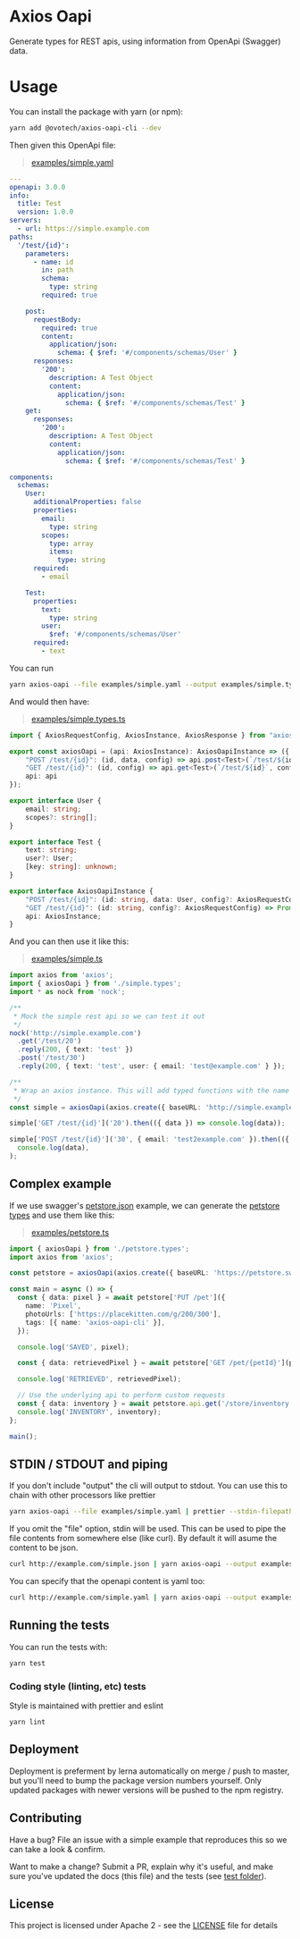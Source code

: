 # Axios Oapi

Generate types for REST apis, using information from OpenApi (Swagger) data.

# Usage

You can install the package with yarn (or npm):

```sh
yarn add @ovotech/axios-oapi-cli --dev
```

Then given this OpenApi file:

> [examples/simple.yaml](examples/simple.yaml)

```yaml
---
openapi: 3.0.0
info:
  title: Test
  version: 1.0.0
servers:
  - url: https://simple.example.com
paths:
  '/test/{id}':
    parameters:
      - name: id
        in: path
        schema:
          type: string
        required: true

    post:
      requestBody:
        required: true
        content:
          application/json:
            schema: { $ref: '#/components/schemas/User' }
      responses:
        '200':
          description: A Test Object
          content:
            application/json:
              schema: { $ref: '#/components/schemas/Test' }
    get:
      responses:
        '200':
          description: A Test Object
          content:
            application/json:
              schema: { $ref: '#/components/schemas/Test' }

components:
  schemas:
    User:
      additionalProperties: false
      properties:
        email:
          type: string
        scopes:
          type: array
          items:
            type: string
      required:
        - email

    Test:
      properties:
        text:
          type: string
        user:
          $ref: '#/components/schemas/User'
      required:
        - text
```

You can run

```sh
yarn axios-oapi --file examples/simple.yaml --output examples/simple.types.ts
```

And would then have:

> [examples/simple.types.ts](examples/simple.types.ts)

```typescript
import { AxiosRequestConfig, AxiosInstance, AxiosResponse } from "axios";

export const axiosOapi = (api: AxiosInstance): AxiosOapiInstance => ({
    "POST /test/{id}": (id, data, config) => api.post<Test>(`/test/${id}`, data, config),
    "GET /test/{id}": (id, config) => api.get<Test>(`/test/${id}`, config),
    api: api
});

export interface User {
    email: string;
    scopes?: string[];
}

export interface Test {
    text: string;
    user?: User;
    [key: string]: unknown;
}

export interface AxiosOapiInstance {
    "POST /test/{id}": (id: string, data: User, config?: AxiosRequestConfig) => Promise<AxiosResponse<Test>>;
    "GET /test/{id}": (id: string, config?: AxiosRequestConfig) => Promise<AxiosResponse<Test>>;
    api: AxiosInstance;
}
```

And you can then use it like this:

> [examples/simple.ts](examples/simple.ts)

```typescript
import axios from 'axios';
import { axiosOapi } from './simple.types';
import * as nock from 'nock';

/**
 * Mock the simple rest api so we can test it out
 */
nock('http://simple.example.com')
  .get('/test/20')
  .reply(200, { text: 'test' })
  .post('/test/30')
  .reply(200, { text: 'test', user: { email: 'test@example.com' } });

/**
 * Wrap an axios instance. This will add typed functions with the name of the paths
 */
const simple = axiosOapi(axios.create({ baseURL: 'http://simple.example.com' }));

simple['GET /test/{id}']('20').then(({ data }) => console.log(data));

simple['POST /test/{id}']('30', { email: 'test2example.com' }).then(({ data }) =>
  console.log(data),
);
```

## Complex example

If we use swagger's [petstore.json](examples/petstore.json) example, we can generate the [petstore types](examples/petstore.types.ts) and use them like this:

> [examples/petstore.ts](examples/petstore.ts)

```typescript
import { axiosOapi } from './petstore.types';
import axios from 'axios';

const petstore = axiosOapi(axios.create({ baseURL: 'https://petstore.swagger.io/v2' }));

const main = async () => {
  const { data: pixel } = await petstore['PUT /pet']({
    name: 'Pixel',
    photoUrls: ['https://placekitten.com/g/200/300'],
    tags: [{ name: 'axios-oapi-cli' }],
  });

  console.log('SAVED', pixel);

  const { data: retrievedPixel } = await petstore['GET /pet/{petId}'](pixel.id!);

  console.log('RETRIEVED', retrievedPixel);

  // Use the underlying api to perform custom requests
  const { data: inventory } = await petstore.api.get('/store/inventory');
  console.log('INVENTORY', inventory);
};

main();
```

## STDIN / STDOUT and piping

If you don't include "output" the cli will output to stdout. You can use this to chain with other processors like prettier

```sh
yarn axios-oapi --file examples/simple.yaml | prettier --stdin-filepath examples/simple.types.ts > examples/simple.types.ts
```

If you omit the "file" option, stdin will be used. This can be used to pipe the file contents from somewhere else (like curl). By default it will asume the content to be json.

```sh
curl http://example.com/simple.json | yarn axios-oapi --output examples/simple.types.ts
```

You can specify that the openapi content is yaml too:

```sh
curl http://example.com/simple.yaml | yarn axios-oapi --output examples/simple.types.ts --stdin-type yaml
```

## Running the tests

You can run the tests with:

```bash
yarn test
```

### Coding style (linting, etc) tests

Style is maintained with prettier and eslint

```
yarn lint
```

## Deployment

Deployment is preferment by lerna automatically on merge / push to master, but you'll need to bump the package version numbers yourself. Only updated packages with newer versions will be pushed to the npm registry.

## Contributing

Have a bug? File an issue with a simple example that reproduces this so we can take a look & confirm.

Want to make a change? Submit a PR, explain why it's useful, and make sure you've updated the docs (this file) and the tests (see [test folder](test)).

## License

This project is licensed under Apache 2 - see the [LICENSE](LICENSE) file for details
